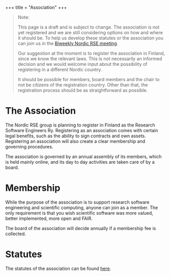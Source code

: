 +++
title = "Association"
+++

> Note:
>
> This page is a draft and is subject to change. The association is not yet registered
> and we are still considering options on how and where it should be. To help us
> develop these statutes or the association you can join us in the
> [Biweekly Nordic RSE meeting](/communities/join/#bi-weekly-meetings).
> 
> Our suggestion at the moment is to register the association in Finland, since we know the relevant laws.
> This is not necessarily an informed decision and we would welcome input about the possibility of registering
> in a different Nordic country.
>
> It should be possible for members, board members and the chair to not be citizens of the registration country.
> Other than that, the registration process should be as straightforward as possible.
>

# The Association

The Nordic RSE group is planning to register in Finland as the Research Software Engineers Ry.
Registering as an association comes with certain legal benefits, such as the ability to
sign contracts and own assets.
Registering an association will also create a clear membership and governing
procedures.

The association is governed by an annual assembly of its members, which is held
mainly online, and its day to day activities are taken care of by a board.

# Membership

While the purpose of the association is to support research software engineering and
scientific computing, anyone can join as a member. The only requirement is that you
wish scientific software was more valued, better implemented, more open and FAIR.

The board of the association will decide annually if a membership fee is collected.

# Statutes

The statutes of the association can be found [here](/association/statutes).
